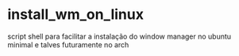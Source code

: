 # install_wm_on_linux
script shell para facilitar a instalação do window manager no ubuntu minimal e talves futuramente no arch
